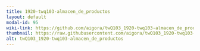 ```yaml
---
title: 1920-twq103-almacen_de_productos
layout: default
modal-id: 95
wiki-link: https://github.com/aigora/twQ103_1920-twq103-almacen_de_productos/wiki
thumbnail: https://raw.githubusercontent.com/aigora/twQ103_1920-twq103-almacen_de_productos/master/logo.png
alt: twQ103_1920-twq103-almacen_de_productos
---
```

